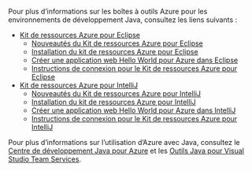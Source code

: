 Pour plus d’informations sur les boîtes à outils Azure pour les environnements de développement Java, consultez les liens suivants :

* [Kit de ressources Azure pour Eclipse](/azure/azure-toolkit-for-eclipse)
  * [Nouveautés du Kit de ressources Azure pour Eclipse](/azure/azure-toolkit-for-eclipse-whats-new)
  * [Installation du kit de ressources Azure pour Eclipse](/azure/azure-toolkit-for-eclipse-installation)
  * [Créer une application web Hello World pour Azure dans Eclipse](/azure/app-service-web/app-service-web-eclipse-create-hello-world-web-app)
  * [Instructions de connexion pour le Kit de ressources Azure pour Eclipse](/azure/azure-toolkit-for-eclipse-sign-in-instructions)
* [Kit de ressources Azure pour IntelliJ](/azure/azure-toolkit-for-intellij)
  * [Nouveautés du Kit de ressources Azure pour IntelliJ](/azure/azure-toolkit-for-intellij-whats-new)
  * [Installation du kit de ressources Azure pour IntelliJ](/azure/azure-toolkit-for-intellij-installation)
  * [Créer une application web Hello World pour Azure dans IntelliJ](/azure/app-service-web/app-service-web-intellij-create-hello-world-web-app)
  * [Instructions de connexion pour le Kit de ressources Azure pour IntelliJ](/azure/azure-toolkit-for-intellij-sign-in-instructions)

Pour plus d’informations sur l’utilisation d’Azure avec Java, consultez le [Centre de développement Java pour Azure](https://azure.microsoft.com/develop/java/) et les [Outils Java pour Visual Studio Team Services](https://java.visualstudio.com/).

